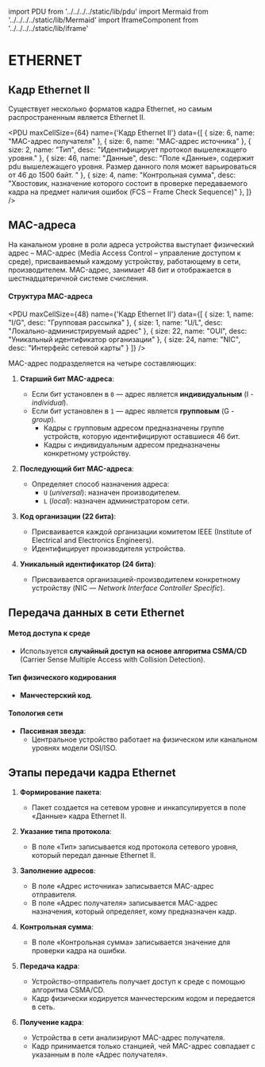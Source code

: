 import PDU from '../../../../static/lib/pdu'
import Mermaid from '../../../../static/lib/Mermaid'
import IframeComponent from '../../../../static/lib/iframe'

# ETHERNET

## Кадр Ethernet II
Существует несколько форматов кадра Ethernet, но самым распространенным является Ethernet II.

<PDU maxCellSize={64} name={'Кадр Ethernet II'} data={[
    { 
        size: 6, 
        name: "MAC-адрес получателя"
    },
    { 
        size: 6, 
        name: "MAC-адрес источника"
    },
    { 
        size: 2, 
        name: "Тип", 
        desc: "Идентифицирует протокол вышележащего уровня." 
    },
    { 
        size: 46, 
        name: "Данные", 
        desc: "Поле «Данные», содержит pdu вышележащего уровня. Размер данного поля может варьироваться от 46 до 1500 байт. " 
    },
    { 
        size: 4, 
        name: "Контрольная сумма", 
        desc: "Хвостовик, назначение которого состоит в проверке передаваемого кадра на предмет наличия ошибок (FCS – Frame Check Sequence)" 
    },
]} />

## MAC-адреса

На канальном уровне в роли адреса устройства выступает физический адрес – MAC-адрес (Media Access Control – управление доступом к среде), присваиваемый каждому устройству, работающему в сети, производителем. MAC-адрес, занимает 48 бит и отображается в шестнадцатеричной системе счисления. 

#### Структура MAC-адреса

<PDU maxCellSize={48} name={'Кадр Ethernet II'} data={[
    { 
        size: 1, 
        name: "I/G",
        desc: "Групповая рассылка" 
    },
    { 
        size: 1, 
        name: "U/L",
        desc: "Локально-администрируемый адрес" 
    },
    { 
        size: 22, 
        name: "OUI", 
        desc: "Уникальный идентификатор организации" 
    },
    { 
        size: 24, 
        name: "NIC", 
        desc: "Интерфейс сетевой карты" 
    }
]} />


MAC-адрес подразделяется на четыре составляющих:

1. **Старший бит MAC-адреса**:
   - Если бит установлен в `0` — адрес является **индивидуальным** (I - *individual*).
   - Если бит установлен в `1` — адрес является **групповым** (G - *group*).
     - Кадры с групповым адресом предназначены группе устройств, которую идентифицируют оставшиеся 46 бит.
     - Кадры с индивидуальным адресом предназначены конкретному устройству.

2. **Последующий бит MAC-адреса**:
   - Определяет способ назначения адреса:
     - `U` (*universal*): назначен производителем.
     - `L` (*local*): назначен администратором сети.

3. **Код организации (22 бита)**:
   - Присваивается каждой организации комитетом IEEE (Institute of Electrical and Electronics Engineers).
   - Идентифицирует производителя устройства.

4. **Уникальный идентификатор (24 бита)**:
   - Присваивается организацией-производителем конкретному устройству (NIC — *Network Interface Controller Specific*).

## Передача данных в сети Ethernet

#### Метод доступа к среде
- Используется **случайный доступ на основе алгоритма CSMA/CD** (Carrier Sense Multiple Access with Collision Detection).

#### Тип физического кодирования
- **Манчестерский код**.

#### Топология сети
- **Пассивная звезда**:
  - Центральное устройство работает на физическом или канальном уровнях модели OSI/ISO.

## Этапы передачи кадра Ethernet

1. **Формирование пакета**:
   - Пакет создается на сетевом уровне и инкапсулируется в поле «Данные» кадра Ethernet II.

2. **Указание типа протокола**:
   - В поле «Тип» записывается код протокола сетевого уровня, который передал данные Ethernet II.

3. **Заполнение адресов**:
   - В поле «Адрес источника» записывается MAC-адрес отправителя.
   - В поле «Адрес получателя» записывается MAC-адрес назначения, который определяет, кому предназначен кадр.

4. **Контрольная сумма**:
   - В поле «Контрольная сумма» записывается значение для проверки кадра на ошибки.

5. **Передача кадра**:
   - Устройство-отправитель получает доступ к среде с помощью алгоритма CSMA/CD.
   - Кадр физически кодируется манчестерским кодом и передается в сеть.

6. **Получение кадра**:
   - Устройства в сети анализируют MAC-адрес получателя.
   - Кадр принимается только станцией, чей MAC-адрес совпадает с указанным в поле «Адрес получателя».
